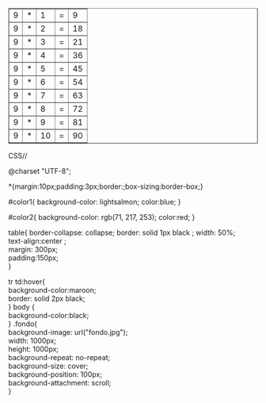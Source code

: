 <!DOCTYPE html>
<html lang="es">
<head>
    <meta charset="UTF-8">
    <title>Ejercicio12</title>
    <link href="capas.Css.css" rel="stylesheet" type="text/css"/>
</head>
<body>
    <div class="fondo">
    <table border=1>
        <tr id="color1">
            <td >9</td>
            <td>*</td>
            <td>1</td>
            <td>=</td>
            <td>9</td>
        </tr>
        <tr id="color2">
            <td>9</td>
            <td>*</td>
            <td>2</td>
            <td>=</td>
            <td>18</td>
        </tr>
        <tr id="color1">
            <td>9</td>
            <td>*</td>
            <td>3</td>
            <td>=</td>
            <td>21</td>
        </tr>
        <tr id="color2">
            <td>9</td>
            <td>*</td>
            <td>4</td>
            <td>=</td>
            <td>36</td>
        </tr>
        <tr id="color1">
            <td>9</td>
            <td>*</td>
            <td>5</td>
            <td>=</td>
            <td>45</td>
        </tr>
        <tr id="color2">
            <td>9</td>
            <td>*</td>
            <td>6</td>
            <td>=</td>
            <td>54</td>
        </tr>
        <tr id="color1">
            <td>9</td>
            <td>*</td>
            <td>7</td>
            <td>=</td>
            <td>63</td>
        </tr>
        <tr id="color2">
            <td>9</td>
            <td>*</td>
            <td>8</td>
            <td>=</td>
            <td>72</td>
        </tr>
        <tr id="color1">
            <td>9</td>
            <td>*</td>
            <td>9</td>
            <td>=</td>
            <td>81</td>
        </tr>
        <tr id="color2">
            <td>9</td>
            <td>*</td>
            <td>10</td>
            <td>=</td>
            <td>90</td>
        </tr>
    </table>
</div>
    
</body>
</html>

CSS//

@charset "UTF-8";

*{margin:10px;padding:3px;border:;box-sizing:border-box;}

#color1{
    background-color: lightsalmon;
    color:blue;
}

#color2{
    background-color: rgb(71, 217, 253);
    color:red;
}

table{
    border-collapse: collapse;
    border: solid 1px black ;
    width: 50%; <br>
    text-align:center ;<br>
    margin: 300px;<br>
    padding:150px;<br>
}

tr td:hover{<br>
    background-color:maroon; <br>
    border: solid 2px black; <br>
}
body {<br>
    background-color:black; <br>
}
.fondo{ <br>
    background-image: url("fondo.jpg");<br>
    width: 1000px;<br>
    height: 1000px;<br>
    background-repeat: no-repeat; <br>
    background-size: cover;<br>
    background-position: 100px;<br>
    background-attachment: scroll;<br>
}
